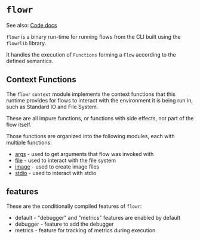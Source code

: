 # `flowr`

See also: [Code docs](http://andrewdavidmackenzie.github.io/flow/code/doc/flowr/index.html)

`flowr` is a binary run-time for running flows from the CLI built using the `flowrlib` library.

It handles the execution of `Functions` forming a `Flow` according to the defined semantics.

## Context Functions
The `flowr` `context` module implements the context functions that this runtime
provides for flows to interact with the environment it is being run in, such as Standard IO and File System.

These are all impure functions, or functions with side effects, not part of the flow itself.

Those functions are organized into the following modules, each with multiple functions:
* [args](../../flowr/src/cli/args/args.md) - used to get arguments that flow was invoked with
* [file](../../flowr/src/cli/file/file.md) - used to interact with the file system
* [image](../../flowr/src/cli/image/image.md) - used to create image files
* [stdio](../../flowr/src/cli/stdio/stdio.md) - used to interact with stdio

## features
These are the conditionally compiled features of `flowr`:
- default - "debugger" and "metrics" features are enabled by default
- debugger - feature to add the debugger
- metrics - feature for tracking of metrics during execution
